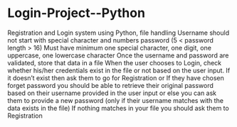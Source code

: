 # Login-Project--Python
Registration and Login system using Python, file handling
Username should not start with special character and numbers
password (5 < password length > 16) Must have minimum one special character, one digit, one uppercase, one lowercase character Once the username and password are validated, store that data in a file When the user chooses to Login, check whether his/her credentials exist in the file or not based on the user input. 
If it doesn’t exist then ask them to go for Registration or If they have chosen forget password you should be able to retrieve their original password based on their username provided in the user input or else you can ask them to provide a new password (only if their username matches with the data exists in the file) 
If nothing matches in your file you should ask them to Registration
